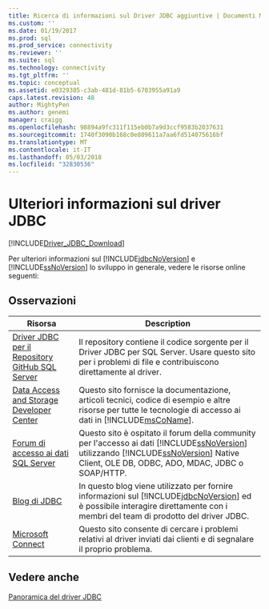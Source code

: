 ```yaml
---
title: Ricerca di informazioni sul Driver JDBC aggiuntive | Documenti Microsoft
ms.custom: ''
ms.date: 01/19/2017
ms.prod: sql
ms.prod_service: connectivity
ms.reviewer: ''
ms.suite: sql
ms.technology: connectivity
ms.tgt_pltfrm: ''
ms.topic: conceptual
ms.assetid: e0329385-c3ab-481d-81b5-6703955a91a9
caps.latest.revision: 48
author: MightyPen
ms.author: genemi
manager: craigg
ms.openlocfilehash: 98894a9fc311f115eb0b7a9d3ccf9583b2037631
ms.sourcegitcommit: 1740f3090b168c0e809611a7aa6fd514075616bf
ms.translationtype: MT
ms.contentlocale: it-IT
ms.lasthandoff: 05/03/2018
ms.locfileid: "32830536"
---
```

# <a name="finding-additional-jdbc-driver-information"></a>Ulteriori informazioni sul driver JDBC
[!INCLUDE[Driver_JDBC_Download](../../includes/driver_jdbc_download.md)]

  Per ulteriori informazioni sul [!INCLUDE[jdbcNoVersion](../../includes/jdbcnoversion_md.md)] e [!INCLUDE[ssNoVersion](../../includes/ssnoversion_md.md)] lo sviluppo in generale, vedere le risorse online seguenti:  
  
## <a name="remarks"></a>Osservazioni  
  
|Risorsa|Description|  
|--------------|-----------------|  
|[Driver JDBC per il Repository GitHub SQL Server](https://github.com/microsoft/mssql-jdbc)|Il repository contiene il codice sorgente per il Driver JDBC per SQL Server. Usare questo sito per i problemi di file e contribuiscono direttamente al driver.|
|[Data Access and Storage Developer Center](http://go.microsoft.com/fwlink?linkid=4173)|Questo sito fornisce la documentazione, articoli tecnici, codice di esempio e altre risorse per tutte le tecnologie di accesso ai dati in [!INCLUDE[msCoName](../../includes/msconame_md.md)].|  
|[Forum di accesso ai dati SQL Server](http://go.microsoft.com/fwlink/?LinkId=70651)|Questo sito è ospitato il forum della community per l'accesso ai dati [!INCLUDE[ssNoVersion](../../includes/ssnoversion_md.md)] utilizzando [!INCLUDE[ssNoVersion](../../includes/ssnoversion_md.md)] Native Client, OLE DB, ODBC, ADO, MDAC, JDBC o SOAP/HTTP.|  
|[Blog di JDBC](http://go.microsoft.com/fwlink/?LinkId=124746)|In questo blog viene utilizzato per fornire informazioni sul [!INCLUDE[jdbcNoVersion](../../includes/jdbcnoversion_md.md)] ed è possibile interagire direttamente con i membri del team di prodotto del driver JDBC.|  
|[Microsoft Connect](http://go.microsoft.com/fwlink/?LinkID=116905)|Questo sito consente di cercare i problemi relativi al driver inviati dai clienti e di segnalare il proprio problema.|  
  
## <a name="see-also"></a>Vedere anche  
 [Panoramica del driver JDBC](../../connect/jdbc/overview-of-the-jdbc-driver.md)  
  
  
